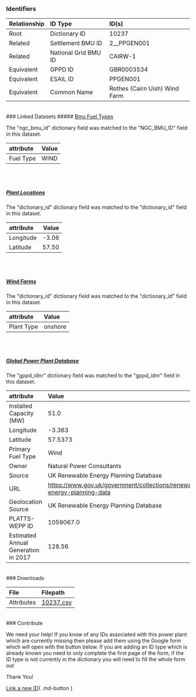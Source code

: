 ### Identifiers

| Relationship   | ID Type              | ID(s)                         |
|:---------------|:---------------------|:------------------------------|
| Root           | Dictionary ID        | 10237                         |
| Related        | Settlement BMU ID    | 2__PPGEN001                   |
| Related        | National Grid BMU ID | CAIRW-1                       |
| Equivalent     | GPPD ID              | GBR0003534                    |
| Equivalent     | ESAIL ID             | PPGEN001                      |
| Equivalent     | Common Name          | Rothes (Cairn Uish) Wind Farm |

<br>
### Linked Datasets
##### <a href="https://osuked.github.io/Power-Station-Dictionary/datasets/bmu-fuel-types">Bmu Fuel Types</a>



The "ngc_bmu_id" dictionary field was matched to the "NGC_BMU_ID" field in this dataset.

| attribute   | Value   |
|:------------|:--------|
| Fuel Type   | WIND    |

<br><br>
##### <a href="https://osuked.github.io/Power-Station-Dictionary/datasets/plant-locations">Plant Locations</a>



The "dictionary_id" dictionary field was matched to the "dictionary_id" field in this dataset.

| attribute   |   Value |
|:------------|--------:|
| Longitude   |   -3.06 |
| Latitude    |   57.50 |

<br><br>
##### <a href="https://osuked.github.io/Power-Station-Dictionary/datasets/wind-farms">Wind Farms</a>



The "dictionary_id" dictionary field was matched to the "dictionary_id" field in this dataset.

| attribute   | Value   |
|:------------|:--------|
| Plant Type  | onshore |

<br><br>
##### <a href="https://osuked.github.io/Power-Station-Dictionary/datasets/global-power-plant-database">Global Power Plant Database</a>



The "gppd_idnr" dictionary field was matched to the "gppd_idnr" field in this dataset.

| attribute                           | Value                                                                    |
|:------------------------------------|:-------------------------------------------------------------------------|
| Installed Capacity (MW)             | 51.0                                                                     |
| Longitude                           | -3.363                                                                   |
| Latitude                            | 57.5373                                                                  |
| Primary Fuel Type                   | Wind                                                                     |
| Owner                               | Natural Power Consultants                                                |
| Source                              | UK Renewable Energy Planning Database                                    |
| URL                                 | https://www.gov.uk/government/collections/renewable-energy-planning-data |
| Geolocation Source                  | UK Renewable Energy Planning Database                                    |
| PLATTS-WEPP ID                      | 1059067.0                                                                |
| Estimated Annual Generation in 2017 | 128.56                                                                   |


<br>
### Downloads


| File       | Filepath                                                                              |
|:-----------|:--------------------------------------------------------------------------------------|
| Attributes | [10237.csv](https://osuked.github.io/Power-Station-Dictionary/object_attrs/10237.csv) |


<br>
### Contribute

We need your help! If you know of any IDs associated with this power plant which are currently missing then please add them using the Google form which will open with the button below. If you are adding an ID type which is already known you need to only complete the first page of the form, if the ID type is not currently in the dictionary you will need to fill the whole form out

Thank You!

[Link a new ID](https://docs.google.com/forms/d/e/1FAIpQLSc5jRsQ7NgiLLXbwo9PUdwTQyuqbRwThltG56-o6NVSe7E_nw/viewform?usp=pp_url&entry.251912331=10237){ .md-button }